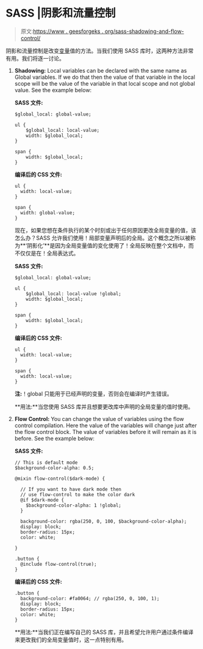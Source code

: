 # SASS |阴影和流量控制

> 原文:[https://www . geesforgeks . org/sass-shadowing-and-flow-control/](https://www.geeksforgeeks.org/sass-shadowing-and-flow-control/)

阴影和流量控制是改变[变量](https://www.geeksforgeeks.org/sass-variables/)值的方法。当我们使用 SASS 库时，这两种方法非常有用。我们将逐一讨论。

1.  **Shadowing:**
    Local variables can be declared with the same name as Global variables. If we do that then the value of that variable in the local scope will be the value of the variable in that local scope and not global value. See the example below:

    **SASS 文件:**

    ```
    $global_local: global-value;

    ul {
        $global_local: local-value;
        width: $global_local; 
    }

    span {
        width: $global_local;
    }

    ```

    **编译后的 CSS 文件:**

    ```
    ul {
      width: local-value;
    }

    span {
      width: global-value;
    }

    ```

    现在，如果您想在条件执行的某个时刻或出于任何原因更改全局变量的值，该怎么办？SASS 允许我们使用！局部变量声明后的全局。这个概念之所以被称为**‘阴影化’**是因为全局变量值的变化使用了！全局反映在整个文档中，而不仅仅是在！全局表达式。

    **SASS 文件:**

    ```
    $global_local: global-value;

    ul {
        $global_local: local-value !global;
        width: $global_local; 
    }

    span {
        width: $global_local;
    }

    ```

    **编译后的 CSS 文件:**

    ```
    ul {
      width: local-value;
    }

    span {
      width: local-value;
    }

    ```

    **注:**！global 只能用于已经声明的变量，否则会在编译时产生错误。

    **用法:**当您使用 SASS 库并且想要更改库中声明的全局变量的值时使用。

2.  **Flow Control:** You can change the value of variables using the flow control compilation. Here the value of the variables will change just after the flow control block. The value of variables before it will remain as it is before. See the example below:

    **SASS 文件:**

    ```
    // This is default mode
    $background-color-alpha: 0.5;

    @mixin flow-control($dark-mode) {

      // If you want to have dark mode then 
      // use flow-control to make the color dark
      @if $dark-mode {
        $background-color-alpha: 1 !global;
      }

      background-color: rgba(250, 0, 100, $background-color-alpha);
      display: block;
      border-radius: 15px;
      color: white;

    }

    .button {
      @include flow-control(true);
    }

    ```

    **编译后的 CSS 文件:**

    ```
    .button {
      background-color: #fa0064; // rgba(250, 0, 100, 1);
      display: block;
      border-radius: 15px;
      color: white;
    }

    ```

    **用法:**当我们正在编写自己的 SASS 库，并且希望允许用户通过条件编译来更改我们的全局变量值时，这一点特别有用。